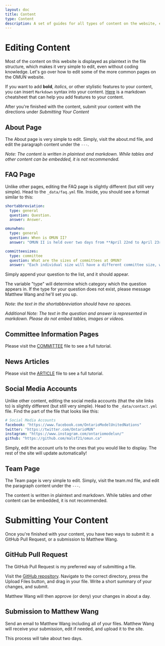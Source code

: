 ```yaml
---
layout: doc
title: Content
type: Content
description: A set of guides for all types of content on the website, except ones that are covered in their own article.
---
```

# Editing Content

Most of the content on this website is displayed as plaintext in the file structure, which makes it very simple to edit, even without coding knowledge. Let's go over how to edit some of the more common pages on the OMUN website.

If you want to add **bold**, *italics*, or other stylistic features to your content, you can insert `Markdown` syntax into your content. [Here](https://github.com/adam-p/markdown-here/wiki/Markdown-Cheatsheet) is a markdown cheatsheet that can help you add features to your content.

After you're finished with the content, submit your content with the directions under *Submitting Your Content*

## About Page

The About page is very simple to edit. Simply, visit the about.md file, and edit the paragraph content under the `---`.

*Note: The content is written in plaintext and markdown. While tables and other content can be embedded, it is not recommended.*

## FAQ Page

Unlike other pages, editing the FAQ page is slightly different (but still very simple). Head to the `_data/faq.yml` file. Inside, you should see a format similar to this:

```yml
shortabbreviation:
  type: general
  question: Question.
  answer: Answer.

omunwhen:
  type: general
  question: When is OMUN II?
  answer: "OMUN II is held over two days from **April 22nd to April 23rd**."

committeesizes:
  type: committee
  question: What are the sizes of committees at OMUN?
  answer: "Each individual size will have a different committee size, which you can find on our committee page."

```

Simply append your question to the list, and it should appear.

The variable "type" will determine which category which the question appears in. If the type for your question does not exist, please message Matthew Wang and he'll set you up.

*Note: the text in the shortabbreviation should have no spaces.*

*Additional Note: The text in the question and answer is represented in markdown. Please do not embed tables, images or videos.*

## Committee Information Pages

Please visit the [COMMITTEE](committee.html) file to see a full tutorial.

## News Articles

Please visit the [ARTICLE](article.html) file to see a full tutorial.

## Social Media Accounts

Unlike other content, editing the social media accounts (that the site links to) is slightly different (but still very simple). Head to the `_data/contact.yml` file. Find the part of the file that looks like this:

```yml
# Social Media Accounts
facebook: "https://www.facebook.com/OntarioModelUnitedNations"
twitter: "https://twitter.com/OntarioMUN"
instagram: "https://www.instagram.com/ontariomodelun/"
github: "https://github.com/malsf21/omun.ca"
```

Simply, edit the account urls to the ones that you would like to display. The rest of the site will update automatically!

## Team Page

The Team page is very simple to edit. Simply, visit the team.md file, and edit the paragraph content under the `---`.

The content is written in plaintext and markdown. While tables and other content can be embedded, it is not recommended.

# Submitting Your Content

Once you're finished with your content, you have two ways to submit it: a GitHub Pull Request, or a submission to Matthew Wang.

## GitHub Pull Request

The GitHub Pull Request is my preferred way of submitting a file.

Visit the [GitHub repository](https://github.com/malsf21/omun.ca). Navigate to the correct directory, press the Upload Files button, and drag in your file. Write a short summary of your changes, and submit.

Matthew Wang will then approve (or deny) your changes in about a day.

## Submission to Matthew Wang

Send an email to Matthew Wang including all of your files. Matthew Wang will receive your submission, edit if needed, and upload it to the site.

This process will take about two days.
